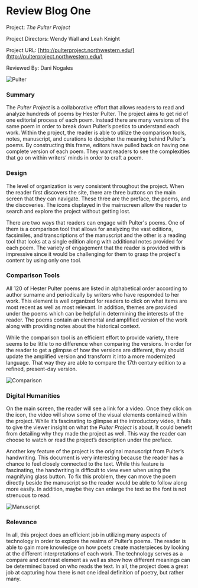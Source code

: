 # Review Blog One

Project: _The Pulter Project_

Project Directors: Wendy Wall and Leah Knight

Project URL: [http://pulterproject.northwestern.edu/](http://pulterproject.northwestern.edu/)

Reviewed By: Dani Nogales

![Pulter](https://DanielleNogales.github.io/danielle-nogales-CNU/images/Pulter.jpg)

### Summary

The _Pulter Project_ is a collaborative effort that allows readers to read and analyze hundreds of poems by Hester Pulter. The project aims to get rid of one editorial process of each poem. Instead there are many versions of the same poem in order to break down Pulter’s poetics to understand each work. Within the project, the reader is able to utilize the comparison tools, notes, manuscript, and curations to decipher the meaning behind Pulter's poems. 
By constructing this frame, editors have pulled back on having one complete version of each poem. They want readers to see the complexities that go on within writers’ minds in order to craft a poem. 

### Design

The level of organization is very consistent throughout the project. When the reader first discovers the site, there are three buttons on the main screen that they can navigate. These three are the preface, the poems, and the discoveries. The icons displayed in the mainscreen allow the reader to search and explore the project without getting lost. 

There are two ways that readers can engage with Pulter's poems. One of them is a comparison tool that allows for analyzing the vast editions, facsimiles, and transcriptions of the manuscript and the other is a reading tool that looks at a single edition along with additional notes provided for each poem. The variety of engagement that the reader is provided with is impressive since it would be challenging for them to grasp the project's content by using only one tool. 

### Comparison Tools

All 120 of Hester Pulter poems are listed in alphabetical order according to author surname and periodically by writers who have responded to her work. This element is well organized for readers to click on what items are most recent as well as most relevant. In addition, themes are provided under the poems which can be helpful in determining the interests of the reader. The poems contain an elemental and amplified version of the work along with providing notes about the historical context. 

While the comparison tool is an efficient effort to provide variety, there seems to be little to no difference when comparing the versions. In order for the reader to get a glimpse of how the versions are different, they should update the amplified version and transform it into a more modernized language. That way they are able to compare the 17th century edition to a refined, present-day version. 

![Comparison](https://DanielleNogales.github.io/danielle-nogales-CNU/images/comparison.jpg)

### Digital Humanities

On the main screen, the reader will see a link for a video. Once they click on the icon, the video will show some of the visual elements contained within the project. While it’s fascinating to glimpse at the introductory video, it fails to give the viewer insight on what the _Pulter Project_ is about. It could benefit from detailing why they made the project as well. This way the reader can choose to watch or read the project’s description under the preface. 

Another key feature of the project is the original manuscript from Pulter’s handwriting. This document is very interesting because the reader has a chance to feel closely connected to the text. While this feature is fascinating, the handwriting is difficult to view even when using the magnifying glass button. To fix this problem, they can move the poem directly beside the manuscript so the reader would be able to follow along more easily. In addition, maybe they can enlarge the text so the font is not strenuous to read.

![Manuscript](https://DanielleNogales.github.io/danielle-nogales-CNU/images/manuscript.JPG)

### Relevance

In all, this project does an efficient job in utilizing many aspects of technology in order to explore the realms of Pulter’s poems. The reader is able to gain more knowledge on how poets create masterpieces by looking at the different interpretations of each work. The technology serves as a compare and contrast element as well as show how different meanings can be determined based on who reads the text. In all, the project does a great job at capturing how there is not one ideal definition of poetry, but rather many. 
